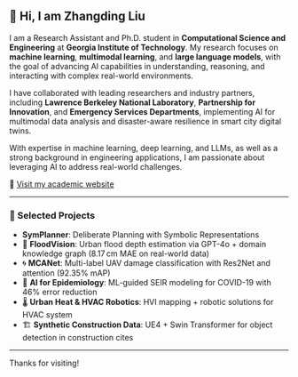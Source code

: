 ## 👋 Hi, I am Zhangding Liu

I am a Research Assistant and Ph.D. student in **Computational Science and Engineering** at **Georgia Institute of Technology**. My research focuses on **machine learning**, **multimodal learning**, and **large language models**, with the goal of advancing AI capabilities in understanding, reasoning, and interacting with complex real-world environments. 

I have collaborated with leading researchers and industry partners, including **Lawrence Berkeley National Laboratory**, **Partnership for Innovation**, and **Emergency Services Departments**, implementing AI for multimodal data analysis and disaster-aware resilience in smart city digital twins. 

With expertise in machine learning, deep learning, and LLMs, as well as a strong background in engineering applications, I am passionate about leveraging AI to address real-world challenges. 



🔗 [Visit my academic website](https://zhangdingliu.github.io/)  

---

### 🔬 Selected Projects
-   **SymPlanner**: Deliberate Planning with Symbolic Representations 
- 🌊 **FloodVision**: Urban flood depth estimation via GPT-4o + domain knowledge graph (8.17 cm MAE on real-world data)  
- 🌀 **MCANet**: Multi-label UAV damage classification with Res2Net and attention (92.35% mAP)  
- 🏥 **AI for Epidemiology**: ML-guided SEIR modeling for COVID-19 with 46% error reduction  
- 🌡 **Urban Heat & HVAC Robotics**: HVI mapping + robotic solutions for HVAC system  
- 🏗 **Synthetic Construction Data**: UE4 + Swin Transformer for object detection in construction cites

---

Thanks for visiting!
